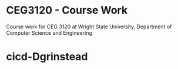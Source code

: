 # CEG3120 - Course Work
Course work for CEG 3120 at Wright State University, Department of Computer Science and Engineering
# cicd-Dgrinstead
